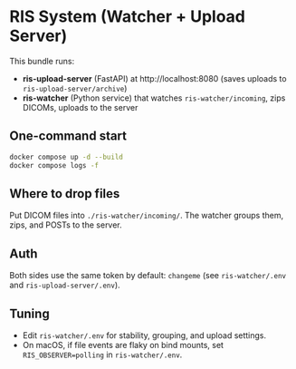 # RIS System (Watcher + Upload Server)

This bundle runs:
- **ris-upload-server** (FastAPI) at http://localhost:8080 (saves uploads to `ris-upload-server/archive`)
- **ris-watcher** (Python service) that watches `ris-watcher/incoming`, zips DICOMs, uploads to the server

## One-command start
```bash
docker compose up -d --build
docker compose logs -f
```

## Where to drop files
Put DICOM files into `./ris-watcher/incoming/`. The watcher groups them, zips, and POSTs to the server.

## Auth
Both sides use the same token by default: `changeme` (see `ris-watcher/.env` and `ris-upload-server/.env`).

## Tuning
- Edit `ris-watcher/.env` for stability, grouping, and upload settings.
- On macOS, if file events are flaky on bind mounts, set `RIS_OBSERVER=polling` in `ris-watcher/.env`.
